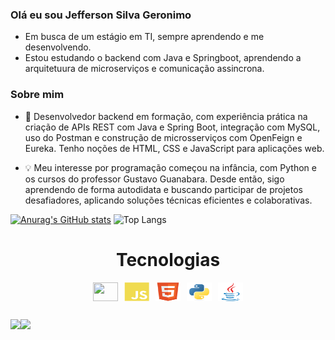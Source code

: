 ### Olá eu sou Jefferson Silva Geronimo

- Em busca de um estágio em TI, sempre aprendendo e me desenvolvendo.
- Estou estudando o backend com Java e Springboot, aprendendo a arquitetuura de microserviços e comunicação assincrona.

### Sobre mim
- 🎯 Desenvolvedor backend em formação, com experiência prática na criação de APIs REST com Java e Spring Boot, integração com MySQL, uso do Postman e construção de microsserviços com OpenFeign e Eureka. Tenho noções de HTML, CSS e JavaScript para aplicações web.

- 💡 Meu interesse por programação começou na infância, com Python e os cursos do professor Gustavo Guanabara. Desde então, sigo aprendendo de forma autodidata e buscando participar de projetos desafiadores, aplicando soluções técnicas eficientes e colaborativas.

[![Anurag's GitHub stats](https://github-readme-stats.vercel.app/api?username=Jefferson-Silva-Geronimo&show_icons=true&theme=great-gatsby)](https://github.com/Jefferson-Silva-Geronimo/github-readme-stats)
![Top Langs](https://github-readme-stats.vercel.app/api/top-langs/?username=Jefferson-Silva-Geronimo&theme=great-gatsby&layout=compact)

##
<div style="text-align: center;">
  <h1>Tecnologias</h1>
  <div style="display: flex; justify-content: center; gap: 10px; align-items: center;">
    <img src="https://cdn.jsdelivr.net/gh/devicons/devicon/icons/css3/css3-original.svg" style="width: 40px; height: 30px;">
    <img src="https://raw.githubusercontent.com/devicons/devicon/master/icons/javascript/javascript-plain.svg" style="width: 40px; height: 30px;">
    <img src="https://raw.githubusercontent.com/devicons/devicon/master/icons/html5/html5-original.svg" style="width: 40px; height: 30px;">
    <img src="https://raw.githubusercontent.com/devicons/devicon/master/icons/python/python-original.svg" style="width: 40px; height: 30px;">
    <img src="https://raw.githubusercontent.com/devicons/devicon/master/icons/java/java-original.svg" style="width: 40px; height: 30px;">
  </div>
</div>

##

<div id="container2" style="display: flex;">
  <a href = "mailto:jefferson.geronimo2703@gmail.com"><img src="https://img.shields.io/badge/-Gmail-%23333?style=for-the-badge&logo=gmail&logoColor=white" target="_blank"></a>
  <a href="https://www.linkedin.com/in/jefferson-silva-geronimo-912229265" target="_blank"><img src="https://img.shields.io/badge/-LinkedIn-%230077B5?style=for-the-badge&logo=linkedin&logoColor=white" target="_blank"></a>
</div>
